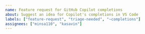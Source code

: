 ```yaml
---
name: Feature request for GitHub Copilot completions
about: Suggest an idea for Copilot's completions in VS Code
labels: ["feature-request", "triage-needed", "~completions"]
assignees: ["minsa110", "kasavin"]
---
```


<!-- Please search existing issues to avoid creating duplicates -->
<!-- Please test using the latest insiders build to make sure your issue has not already been implemented: https://code.visualstudio.com/insiders/ -->

<!-- Describe the feature you'd like. -->